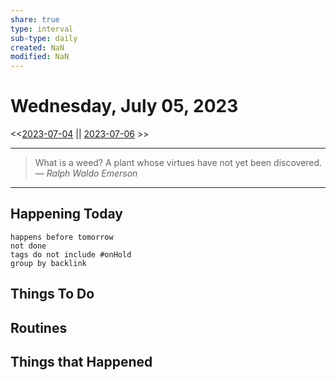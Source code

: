 ```yaml
---
share: true
type: interval
sub-type: daily
created: NaN 
modified: NaN
---
```

# Wednesday, July 05, 2023
<<[2023-07-04](./2023-07-04.md) || [2023-07-06](./2023-07-06.md) >>

---

> What is a weed? A plant whose virtues have not yet been discovered.
> — <cite>Ralph Waldo Emerson</cite>

---
## Happening Today
```tasks
happens before tomorrow
not done
tags do not include #onHold
group by backlink
```

## Things To Do










## Routines




## Things that Happened
